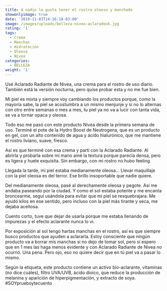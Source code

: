 ```yaml
---
title: A nadie le gusta tener el rostro oleoso y manchado
showonlyimage: true
date: '2019-11-03T14:16:18-03:00'
image: /images/uploads/belleza-nivea-aclaradook.jpg
rating: '1'
tags:
  - Crema
  - Manchas
  - Hidratación
  - Oleosa
  - Nivea
categories:
  - BELLEZA
weight: '1'
---
```

Usé Aclarado Radiante de Nivea, una crema para el rostro de uso diario. También está la versión nocturna, pero quise probar esta y no me fue bien.

<!--more-->

Mi piel es mixta y siempre voy cambiando los productos porque, como la mayoría sabe, la piel se acostumbra a un mismo menjunje y si no lo alternas con otro entre semanas o mes a mes, tu piel ya no va a lucir con tanta vida, se va a tornar opaca y oleosa.

Todo eso me pasó con este producto Nivea desde la primera semana de uso. Terminé el pote de la Hydro Boost de Neutrogena, que es un producto en gel, con un alto contenido de agua y ácido hialurónico, que me mantiene el rostro liviano, suave, fresco.

Así es que terminé con esa crema y partí con la Aclarado Radiante. Al abrirla y probarla sobre mi mano amé la textura porque parecía densa, pero es ligera y huele exquisita. Sin embargo, con mi rostro no hubo feeling. 

Llegada la tarde, mi piel estaba medianamente oleosa… Llevar maquillaje con la piel oleosa es del terror. Ese brillo insoportable que nadie quiere.

Del medianamente oleosa, pasé al derechamente oleosa y pegote. Así me andaba paseando por la ciudad. Y como el sol estaba potente y me encanta broncearme, seguí usándola para evitar que mi piel se resquebrajara. Me ayudó kilos en ese sentido, pero incluso con la piel más tirante y seca, me dejaba aceitosa.

Cuento corto, tuve que dejar de usarla porque me estaba llenando de impurezas y el efecto aclarante nunca lo vi. 

Por exposición al sol tengo hartas manchas en el rostro, así es que siempre busco productos que ayuden a aclararla. Estoy consciente que ningún producto va a borrar mis manchas si no dejo de tomar sol, pero sí espero que en 1 mes las haga menos evidente y con Aclarado Radiante de Nivea no ocurrió. Una pena. Pero ojo, eso no quiere decir que en tú piel va a pasar lo mismo.

Según la etiqueta, este producto contiene un activo bio-aclarante, vitaminas (no dice cuáles), filtro UVA/UVB, ácido dioico, que reduce la producción de melanina y aparición de hiperpigmentación, y extracto de soya. #SOYprueboytecuento
